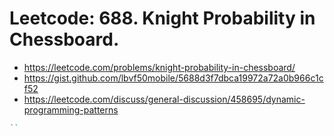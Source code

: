 # Leetcode: 688. Knight Probability in Chessboard.

- https://leetcode.com/problems/knight-probability-in-chessboard/
- https://gist.github.com/lbvf50mobile/5688d3f7dbca19972a72a0b966c1cf52
- https://leetcode.com/discuss/general-discussion/458695/dynamic-programming-patterns

```Ruby
``